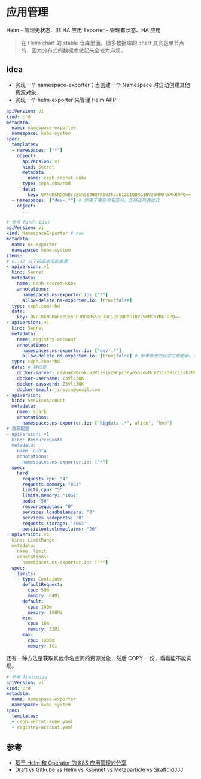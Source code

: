 # 应用管理

Helm - 管理无状态、非 HA 应用
Exporter - 管理有状态、HA 应用

> 在 Helm chart 的 stable 仓库里面，很多数据库的 chart 其实是单节点的，因为分布式的数据库做起来会较为麻烦。

## Idea

* 实现一个 namespace-exporter；当创建一个 Namespace 时自动创建其他资源对象
* 实现一个 helm-exporter 来管理 Helm APP

```yaml
apiVersion: v1
kind: crd
metadata:
  name: namespace-exporter
  namespace: kube-system
spec:
  templates:
  - namespaces: ["*"]
    object:
      apiVersion: v1
      kind: Secret
      metadata:
        name: ceph-secret-kube
      type: ceph.com/rbd
      data:
        key: QVFCRkNGOWErZExhSEJBQTR5S3FJaE1Zb1Q0RG1BV25HMDhYRkE9PQ==
  - namespaces: ["dev-.*"] # 作用于哪些命名空间，支持正则表达式
    object:
      ...
```

```yaml
# 参考 Kind: List
apiVersion: v1
kind: NamespaceExporter # nse
metadata:
  name: ns-exporter
  namespace: kube-system
items:
# v1.12 以下的版本可能需要
- apiVersion: v1
  kind: Secret
  metadata:
    name: ceph-secret-kube
    annotations:
      namespaces.ns-exporter.io: ["*"]
      allow-delete.ns-exporter.io: [true|false]
  type: ceph.com/rbd
  data:
    key: QVFCRkNGOWErZExhSEJBQTR5S3FJaE1Zb1Q0RG1BV25HMDhYRkE9PQ==
- apiVersion: v1
  kind: Secret
  metadata:
    name: registry-account
    annotations:
      namespaces.ns-exporter.io: ["dev-.*"]
      allow-delete.ns-exporter.io: [true|false] # 如果修改的话会立即更新，如果删除的话可以选择是否删除
  type: ceph.com/rbd
  data: # 待检查
    docker-server: cmVnaXN0cnkua3ViZS1yZWdpc3RyeS5zdmMuY2x1c3Rlci5sb2NhbAo=
    docker-username: Z3Vlc3QK
    docker-password: Z3Vlc3QK
    docker-email: jinsyin@gmail.com
- apiVersion:
  kind: ServiceAccount
  metadata:
    name: spark
    annotations:
      namespaces.ns-exporter.io: ["bigdata-.*", alice", "bob"]
# 资源配额
- apiVersion: v1
  kind: ResourceQuota
  metadata:
    name: quota
    annotations:
      namespaces.ns-exporter.io: ["*"]
  spec:
    hard:
      requests.cpu: "4"
      requests.memory: "8Gi"
      limits.cpu: "5"
      limits.memory: "10Gi"
      pods: "50"
      resourcequotas: "0"
      services.loadbalancers: "0"
      services.nodeports: "0"
      requests.storage: "50Gi"
      persistentvolumeclaims: "20"
- apiVersion: v1
  kind: LimitRange
  metadata:
    name: limit
    annotations:
      namespaces.ns-exporter.io: ["*"]
  spec:
    limits:
    - type: Container
      defaultRequest:
        cpu: 50m
        memory: 64Mi
      default:
        cpu: 100m
        memory: 100Mi
      min:
        cpu: 10m
        memory: 32Mi
      max:
        cpu: 1000m
        memory: 1Gi
```

还有一种方法是获取其他命名空间的资源对象，然后 COPY 一份，看看能不能实现。

```yaml
# 参考 kustomize
apiVersion: v1
kind: crd
metadata:
  name: namespace-exporter
  namespace: kube-system
spec:
  templates:
  - ceph-secret-kube.yaml
  - registry-account.yaml
```

## 参考

* [基于 Helm 和 Operator 的 K8S 应用管理的分享](http://blog.51cto.com/12462495/2084517)
* [Draft vs Gitkube vs Helm vs Ksonnet vs Metaparticle vs Skaffold](https://blog.fleeto.us/post/draft-vs-gitkube-vs-helm-vs-ksonnet-vs-metaparticle-vs-skaffold/)JJJ